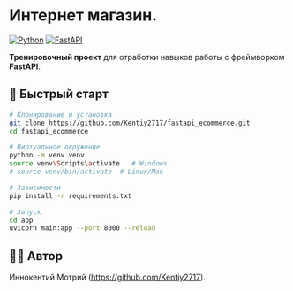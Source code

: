 # Интернет магазин.

[![Python](https://img.shields.io/badge/Python-3.12-blue?logo=python&logoColor=white)](https://python.org)
[![FastAPI](https://img.shields.io/badge/FastAPI-0.104.1-009688?logo=fastapi&logoColor=white)](https://fastapi.tiangolo.com/)

**Тренировочный проект** для отработки навыков работы с фреймворком **FastAPI**.

## 🚀 Быстрый старт

```bash
# Клонирование и установка
git clone https://github.com/Kentiy2717/fastapi_ecommerce.git
cd fastapi_ecommerce

# Виртуальное окружение
python -m venv venv
source venv\Scripts\activate   # Windows
# source venv/bin/activate  # Linux/Mac

# Зависимости
pip install -r requirements.txt

# Запуск
cd app
uvicorn main:app --port 8000 --reload
```

## 👨‍💻 Автор

Иннокентий Мотрий (https://github.com/Kentiy2717).